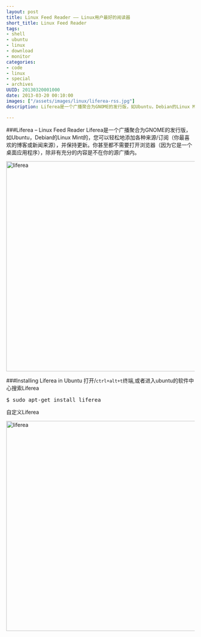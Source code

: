 ```yaml
--- 
layout: post
title: Linux Feed Reader —— Linux用户最好的阅读器
short_title: Linux Feed Reader
tags: 
- shell
- ubuntu
- linux
- download
- monitor
categories:
- code
- linux
- special
- archives
UUID: 20130320001000
date: 2013-03-20 00:10:00
images: ["/assets/images/linux/liferea-rss.jpg"]
description: Liferea是一个广播聚合为GNOME的发行版，如Ubuntu，Debian的Linux Mint的，您可以轻松地添加各种来源/订阅（你最喜欢的博客或新闻来源），并保持更新。你甚至都不需要打开浏览器（因为它是一个桌面应用程序），除非有充分的内容是不在你的源广播内。

---
```


###Liferea – Linux Feed Reader
Liferea是一个广播聚合为GNOME的发行版，如Ubuntu，Debian的Linux Mint的，您可以轻松地添加各种来源/订阅（你最喜欢的博客或新闻来源），并保持更新。你甚至都不需要打开浏览器（因为它是一个桌面应用程序），除非有充分的内容是不在你的源广播内。

<a href="{{site.aliyun_oss}}/assets/images/linux/liferea-rss.jpg" alt="liferea" rel="prettyPhoto[{{page.UUID}}]">
<img src="{{site.aliyun_oss}}/assets/images/linux/liferea-rss.jpg" width="560px"  alt="liferea" />
</a>

###Installing Liferea in Ubuntu
打开/<code>ctrl+alt+t</code>终端,或者进入ubuntu的软件中心搜索Liferea
<pre id="bash">
$ sudo apt-get install liferea
</pre>

自定义Liferea

<a href="{{site.aliyun_oss}}/assets/images/linux/liferea-settings.jpg" alt="liferea" rel="prettyPhoto[{{page.UUID}}]">
<img src="{{site.aliyun_oss}}/assets/images/linux/liferea-settings.jpg" width="560px"  alt="liferea" />
</a>

